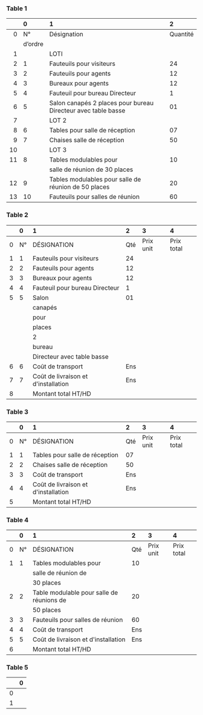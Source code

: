 ### Table 1

|    | 0       | 1                                                             | 2        |
|---:|:--------|:--------------------------------------------------------------|:---------|
|  0 | N°      | Désignation                                                   | Quantité |
|    | d’ordre |                                                               |          |
|  1 |         | LOTI                                                          |          |
|  2 | 1       | Fauteuils pour visiteurs                                      | 24       |
|  3 | 2       | Fauteuils pour agents                                         | 12       |
|  4 | 3       | Bureaux pour agents                                           | 12       |
|  5 | 4       | Fauteuil pour bureau Directeur                                | 1        |
|  6 | 5       | Salon canapés 2 places pour bureau Directeur avec table basse | 01       |
|  7 |         | LOT 2                                                         |          |
|  8 | 6       | Tables pour salle de réception                                | 07       |
|  9 | 7       | Chaises salle de réception                                    | 50       |
| 10 |         | LOT 3                                                         |          |
| 11 | 8       | Tables modulables pour                                        | 10       |
|    |         | salle de réunion de 30 places                                 |          |
| 12 | 9       | Tables modulables pour salle de réunion de 50 places          | 20       |
| 13 | 10      | Fauteuils pour salles de réunion                              | 60       |

### Table 2

|    | 0   | 1                                   | 2   | 3         | 4          |
|---:|:----|:------------------------------------|:----|:----------|:-----------|
|  0 | N°  | DÉSIGNATION                         | Qté | Prix unit | Prix total |
|  1 | 1   | Fauteuils pour visiteurs            | 24  |           |            |
|  2 | 2   | Fauteuils pour agents               | 12  |           |            |
|  3 | 3   | Bureaux pour agents                 | 12  |           |            |
|  4 | 4   | Fauteuil pour bureau Directeur      | 1   |           |            |
|  5 | 5   | Salon                               | 01  |           |            |
|    |     | canapés                             |     |           |            |
|    |     | pour                                |     |           |            |
|    |     | places                              |     |           |            |
|    |     | 2                                   |     |           |            |
|    |     | bureau                              |     |           |            |
|    |     | Directeur avec table basse          |     |           |            |
|  6 | 6   | Coût de transport                   | Ens |           |            |
|  7 | 7   | Coût de livraison et d'installation | Ens |           |            |
|  8 |     | Montant total HT/HD                 |     |           |            |

### Table 3

|    | 0   | 1                                   | 2   | 3         | 4          |
|---:|:----|:------------------------------------|:----|:----------|:-----------|
|  0 | N°  | DÉSIGNATION                         | Qté | Prix unit | Prix total |
|  1 | 1   | Tables pour salle de réception      | 07  |           |            |
|  2 | 2   | Chaises salle de réception          | 50  |           |            |
|  3 | 3   | Coût de transport                   | Ens |           |            |
|  4 | 4   | Coût de livraison et d'installation | Ens |           |            |
|  5 |     | Montant total HT/HD                 |     |           |            |

### Table 4

|    | 0   | 1                                         | 2   | 3         | 4          |
|---:|:----|:------------------------------------------|:----|:----------|:-----------|
|  0 | N°  | DÉSIGNATION                               | Qté | Prix unit | Prix total |
|  1 | 1   | Tables modulables pour                    | 10  |           |            |
|    |     | salle de réunion de                       |     |           |            |
|    |     | 30 places                                 |     |           |            |
|  2 | 2   | Table modulable pour salle de réunions de | 20  |           |            |
|    |     | 50 places                                 |     |           |            |
|  3 | 3   | Fauteuils pour salles de réunion          | 60  |           |            |
|  4 | 4   | Coût de transport                         | Ens |           |            |
|  5 | 5   | Coût de livraison et d'installation       | Ens |           |            |
|  6 |     | Montant total HT/HD                       |     |           |            |

### Table 5

|    | 0   |
|---:|:----|
|  0 |     |
|  1 |     |

